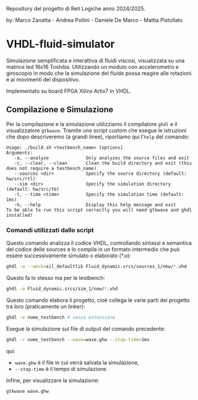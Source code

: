 Repository del progetto di Reti Logiche anno 2024/2025.

by:
Marco Zanatta - Andrea Pollini - Daniele De Marco - Mattia Pistollato

# VHDL-fluid-simulator
Simulazione semplificata e interattiva di fluidi viscosi, visualizzata su una matrice led 16x16 Toshiba. Utilizzando un modulo con accelerometro e giroscopio in modo che la simulazione del fluido possa reagire alle rotazioni e ai movimenti del dispositivo.

Implementato su board FPGA Xilinx Artix7 in VHDL.

## Compilazione e Simulazione
Per la compilazione e la simulazione utilizziamo il compilatore `ghdl` e il visualizzatore `gtkwave`. Tramite uno script custom che esegue le istruzioni che dopo descriveremo (a grandi linee), riportiamo qui l'`help` del comando:

```
Usage: ./build.sh <testbench_name> [options]
Arguments:
   -a, --analyze              Only analyzes the source files and exit
   -c, --clear, --clean       Clean the build directory and exit (this does not require a testbench_name)
   --sources <dir>            Specify the source directory (default: hw/src/rtl)
   --sim <dir>                Specify the simulation directory (default: hw/src/tb)
   -t, --time <time>          Specify the simulation time (default: 1ms)
   -h, --help                 Display this help message and exit
To be able to run this script correctly you will need gtkwave and ghdl installed!
```

### Comandi utilizzati dallo script
Questo comando analizza il codice VHDL, controllando sintassi e semantica del codice delle sources e lo compila in un formato intermedio che può essere successivamente simulato o elaborato (*.o):
```bash
ghdl -a --work=xil_defaultlib Fluid_dynamic.srcs/sources_1/new/*.vhd
```

Questo fa lo stesso ma per le testbench:
```bash
ghdl -a Fluid_dynamic.srcs/sim_1/new/*.vhd
```

Questo comando elabora il progetto, cioè collega le varie parti del progetto tra loro (praticamente un linker):
```bash
ghdl -e nome_testbench # senza estensione
```

Esegue la simulazione sul file di output del comando precedente:
```bash
ghdl -r nome_testbench --wave=wave.ghw --stop-time=1ms
```
qui: 
- `wave.ghw` è il file in cui verrà salvata la simulazione,
- `--stop-time` è il tempo di simulazione.

Infine, per visualizzare la simulazione:
```bash
gtkwave wave.ghw
```
